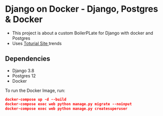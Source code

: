 # Django on Docker - Django, Postgres & Docker

- This project is about a custom BoilerPLate for Django with docker and Postgres
- Uses [Toturial Site ](https://testdriven.io/blog/dockerizing-django-with-postgres-gunicorn-and-nginx/)trends

## Dependencies

- Django 3.8
- Postgres 12
- Docker

To run the Docker Image, run:

```json
docker-compose up -d --build
docker-compose exec web python manage.py migrate --noinput
docker-compose exec web python manage.py createsuperuser
```
